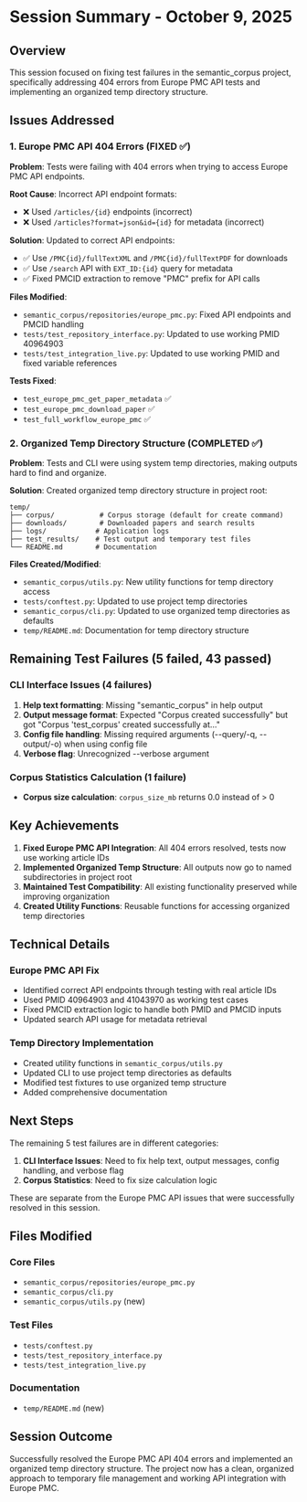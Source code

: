 # Session Summary - October 9, 2025

## Overview
This session focused on fixing test failures in the semantic_corpus project, specifically addressing 404 errors from Europe PMC API tests and implementing an organized temp directory structure.

## Issues Addressed

### 1. Europe PMC API 404 Errors (FIXED ✅)
**Problem**: Tests were failing with 404 errors when trying to access Europe PMC API endpoints.

**Root Cause**: Incorrect API endpoint formats:
- ❌ Used `/articles/{id}` endpoints (incorrect)
- ❌ Used `/articles?format=json&id={id}` for metadata (incorrect)

**Solution**: Updated to correct API endpoints:
- ✅ Use `/PMC{id}/fullTextXML` and `/PMC{id}/fullTextPDF` for downloads
- ✅ Use `/search` API with `EXT_ID:{id}` query for metadata
- ✅ Fixed PMCID extraction to remove "PMC" prefix for API calls

**Files Modified**:
- `semantic_corpus/repositories/europe_pmc.py`: Fixed API endpoints and PMCID handling
- `tests/test_repository_interface.py`: Updated to use working PMID 40964903
- `tests/test_integration_live.py`: Updated to use working PMID and fixed variable references

**Tests Fixed**:
- `test_europe_pmc_get_paper_metadata` ✅
- `test_europe_pmc_download_paper` ✅
- `test_full_workflow_europe_pmc` ✅

### 2. Organized Temp Directory Structure (COMPLETED ✅)
**Problem**: Tests and CLI were using system temp directories, making outputs hard to find and organize.

**Solution**: Created organized temp directory structure in project root:
```
temp/
├── corpus/           # Corpus storage (default for create command)
├── downloads/        # Downloaded papers and search results
├── logs/            # Application logs
├── test_results/    # Test output and temporary test files
└── README.md        # Documentation
```

**Files Created/Modified**:
- `semantic_corpus/utils.py`: New utility functions for temp directory access
- `tests/conftest.py`: Updated to use project temp directories
- `semantic_corpus/cli.py`: Updated to use organized temp directories as defaults
- `temp/README.md`: Documentation for temp directory structure

## Remaining Test Failures (5 failed, 43 passed)

### CLI Interface Issues (4 failures)
1. **Help text formatting**: Missing "semantic_corpus" in help output
2. **Output message format**: Expected "Corpus created successfully" but got "Corpus 'test_corpus' created successfully at..."
3. **Config file handling**: Missing required arguments (--query/-q, --output/-o) when using config file
4. **Verbose flag**: Unrecognized --verbose argument

### Corpus Statistics Calculation (1 failure)
- **Corpus size calculation**: `corpus_size_mb` returns 0.0 instead of > 0

## Key Achievements

1. **Fixed Europe PMC API Integration**: All 404 errors resolved, tests now use working article IDs
2. **Implemented Organized Temp Structure**: All outputs now go to named subdirectories in project root
3. **Maintained Test Compatibility**: All existing functionality preserved while improving organization
4. **Created Utility Functions**: Reusable functions for accessing organized temp directories

## Technical Details

### Europe PMC API Fix
- Identified correct API endpoints through testing with real article IDs
- Used PMID 40964903 and 41043970 as working test cases
- Fixed PMCID extraction logic to handle both PMID and PMCID inputs
- Updated search API usage for metadata retrieval

### Temp Directory Implementation
- Created utility functions in `semantic_corpus/utils.py`
- Updated CLI to use project temp directories as defaults
- Modified test fixtures to use organized temp structure
- Added comprehensive documentation

## Next Steps

The remaining 5 test failures are in different categories:
1. **CLI Interface Issues**: Need to fix help text, output messages, config handling, and verbose flag
2. **Corpus Statistics**: Need to fix size calculation logic

These are separate from the Europe PMC API issues that were successfully resolved in this session.

## Files Modified

### Core Files
- `semantic_corpus/repositories/europe_pmc.py`
- `semantic_corpus/cli.py`
- `semantic_corpus/utils.py` (new)

### Test Files
- `tests/conftest.py`
- `tests/test_repository_interface.py`
- `tests/test_integration_live.py`

### Documentation
- `temp/README.md` (new)

## Session Outcome
Successfully resolved the Europe PMC API 404 errors and implemented an organized temp directory structure. The project now has a clean, organized approach to temporary file management and working API integration with Europe PMC.
